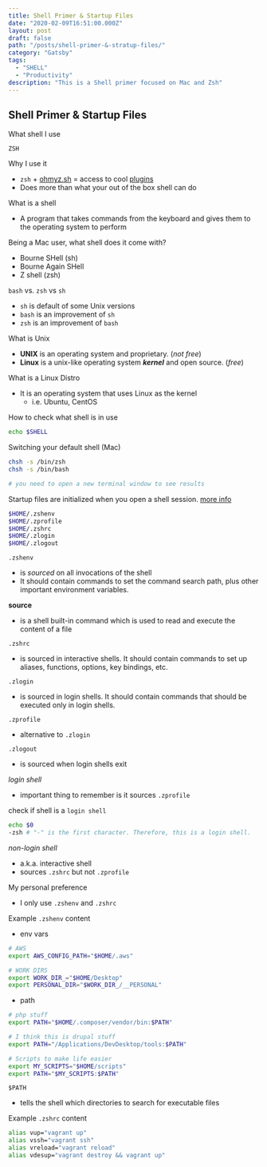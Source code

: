 ```yaml
---
title: Shell Primer & Startup Files
date: "2020-02-09T16:51:00.000Z"
layout: post
draft: false
path: "/posts/shell-primer-&-stratup-files/"
category: "Gatsby"
tags:
  - "SHELL"
  - "Productivity"
description: "This is a Shell primer focused on Mac and Zsh"
---
```


## Shell Primer & Startup Files

What shell I use
```
ZSH
```
Why I use it 
- `zsh` + [ohmyz.sh](https://ohmyz.sh/) = access to cool [plugins](https://github.com/ohmyzsh/ohmyzsh/wiki/Plugins)
- Does more than what your out of the box shell can do

What is a shell
- A program that takes commands from the keyboard and gives them to the operating system to perform

Being a Mac user, what shell does it come with?
- Bourne SHell (sh)
- Bourne Again SHell
- Z shell (zsh)

`bash` vs. `zsh` vs `sh`
- `sh` is default of some Unix versions 
- `bash` is an improvement of `sh` 
- `zsh` is an improvement of `bash`

What is Unix
- **UNIX**  is an operating system and proprietary. (_not free_)
- **Linux**  is a unix-like operating system  **_kernel_**  and open source. (_free_)

What is a Linux Distro
- It is an operating system that uses Linux as the kernel
	- i.e. Ubuntu, CentOS

How to check what shell is in use
```bash
echo $SHELL
```

Switching your default shell (Mac)

```bash
chsh -s /bin/zsh  
chsh -s /bin/bash

# you need to open a new terminal window to see results
``` 
Startup files are initialized when you open a shell session. [more info](http://zsh.sourceforge.net/Intro/intro_3.html) 
```bash
$HOME/.zshenv
$HOME/.zprofile
$HOME/.zshrc
$HOME/.zlogin
$HOME/.zlogout
```

`.zshenv` 
- is _sourced_ on all invocations of the shell
- It should contain commands to set the command search path, plus other important environment variables.

**source** 
- is a shell built-in command which is used to read and execute the content of a file

`.zshrc` 
- is sourced in interactive shells. It should contain commands to set up aliases, functions, options, key bindings, etc.

`.zlogin` 
- is sourced in login shells. It should contain commands that should be executed only in login shells.

`.zprofile`
- alternative to `.zlogin`

`.zlogout` 
- is sourced when login shells exit

_login shell_
- important thing to remember is it sources `.zprofile`

check if shell is a `login shell`
```bash
echo $0
-zsh # "-" is the first character. Therefore, this is a login shell.
```
_non-login shell_
- a.k.a. interactive shell
- sources `.zshrc` but not `.zprofile`

My personal preference
- I only use `.zshenv` and `.zshrc`

Example `.zshenv` content

- env vars

```bash
# AWS
export AWS_CONFIG_PATH="$HOME/.aws"

# WORK DIRS
export WORK_DIR_="$HOME/Desktop"
export PERSONAL_DIR="$WORK_DIR_/__PERSONAL"
```

- path

```bash
# php stuff
export PATH="$HOME/.composer/vendor/bin:$PATH"

# I think this is drupal stuff
export PATH="/Applications/DevDesktop/tools:$PATH"

# Scripts to make life easier
export MY_SCRIPTS="$HOME/scripts"
export PATH="$MY_SCRIPTS:$PATH"
```

`$PATH`
- tells the shell which directories to search for executable files

Example `.zshrc` content
```bash
alias vup="vagrant up"
alias vssh="vagrant ssh"
alias vreload="vagrant reload"
alias vdesup="vagrant destroy && vagrant up"
```